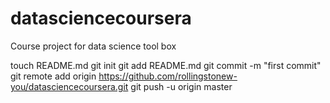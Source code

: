 datasciencecoursera
===================

Course project for data science tool box

touch README.md
git init
git add README.md
git commit -m "first commit"
git remote add origin https://github.com/rollingstonew-you/datasciencecoursera.git
git push -u origin master
